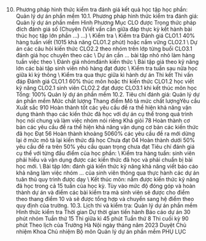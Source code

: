 10. Phương pháp hình thức kiểm tra đánh giá kết quả học tập học phần: Quản lý dự án phần mềm
10.1. Phương pháp hình thức kiểm tra đánh giá: Quản lý dự án phần mềm Hình Phương Mục CLO được Trọng thức pháp đích đánh giá số (Chuyên (Viết vấn cần giữa đáp thực kỳ kết hành bài thúc học tập lớn phần ...) ...) \ Kiểm tra \ Kiểm tra Đánh giá CLO1.1 40% hàng tuần viết (1015 khả năng CLO1.2 phút) hoặc nắm vững CLO2.1 \ Dự án các câu hỏi kiến thức CLO2.2 theo nhóm trên lớp từng buổi CLO3.1 đánh giá học chuyên theo các \ Dự án cần \... bài tập nhỏ nhỏ làm hàng tuần việc theo \ Đánh giá nhómđánh kiến thức \ Bài tập giá theo kỹ năng lớn các bài tập sinh viên nhỏ hàng đạt được \ Kiểm tra tuần sau nửa học giữa kì kỳ thông \ Kiểm tra qua thực giữa kì hành dự án Thi kết Thi vấn đáp Đánh giá CLO1.1 60% thúc môn hoặc thi kiến thức CLO1.2 học viết kỹ năng CLO2.1 sinh viên CLO2.2 đạt được CLO3.1 khi kết thúc môn học Tổng: 100% Quản lý dự án phần mềm 10.2. Tiêu chí đánh giá: Quản lý dự án phần mềm Mức chất lượng Thang điểm Mô tả mức chất lượngYêu cầu Xuất sắc 910 Hoàn thành tốt các yêu cầu đề ra thể hiện khả năng vận dụng thành thạo các kiến thức đã học với dự án cụ thể trong quá trình học nói chung và làm việc nhóm nói riêng
Khá giỏi 78 Hoàn thành cơ bản các yêu cầu đề ra thể hiện khả năng vận dụng cơ bản các kiến thức đã học
Đạt 56 Hoàn thành khoảng 5060% các yêu cầu đề ra mới dừng lại ở mức mô tả lại kiến thức đã học
Chưa đạt 04 Hoàn thành dưới 50% yêu cầu đề ra trên 50% yêu cầu quan trọng chưa đạt Tiêu chí đánh giá cụ thể với từng đầu điểm của học phần: \ Kiểm tra hàng tuần: sinh viên phải hiểu và vận dụng được các kiến thức đã học và phải chuẩn bị bài học mới. \ Bài tập lớn: đánh giá kiến thức kỹ năng khả năng viết báo cáo khả năng làm việc nhóm ... của sinh viên thông qua thực hành các dự án tuân thủ quy trình được dạy \ Kết thúc môn: nắm được kiến thức kỹ năng đã học trong cả 15 tuần của học kỳ.
Tùy vào mức độ đóng góp và hoàn thành dự án và điểm các bài kiểm tra mà
sinh viên sẽ được cho điểm theo thang điểm 10 và sẽ được tổng hợp và
chuyển sang hệ điểm theo quy định của trường.
10.3. Lịch thi và kiểm tra: Quản lý dự án phần mềm Hình thức kiểm tra Thời gian Dự thời gian tiến hành Báo cáo dự án 30 phút nhóm Tuần thứ 15
Thi giữa kì 45 phút Tuần thứ 8
Thi cuối kỳ 90 phút Theo lịch của Trường
Hà Nội ngày tháng năm 2023 Duyệt Chủ nhiệm Khoa Chủ nhiệm Bộ môn Quản lý dự án phần mềm
PHỤ LỤC